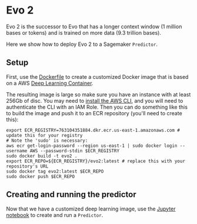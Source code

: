 # Evo 2

Evo 2 is the successor to Evo that has a longer context window (1 million bases or tokens) and is trained on more data (9.3 trillion bases).

Here we show how to deploy Evo 2 to a Sagemaker `Predictor`.

## Setup

First, use the [Dockerfile](Dockerfile) to create a customized Docker image that is based on a AWS [Deep Learning Container](https://github.com/aws/deep-learning-containers).

The resulting image is large so make sure you have an instance with at least 256Gb of disc. You may need to [install the AWS CLI](https://docs.aws.amazon.com/cli/latest/userguide/getting-started-install.html), and you will need to authenticate the CLI with an IAM Role. Then you can do something like this to build the image and push it to an ECR repository (you'll need to create this):

```
export ECR_REGISTRY=763104351884.dkr.ecr.us-east-1.amazonaws.com # update this for your registry
# Note the 'sudo' is necessary:
aws ecr get-login-password --region us-east-1 | sudo docker login --username AWS --password-stdin $ECR_REGISTRY
sudo docker build -t evo2 .
export ECR_REPO=${ECR_REGISTRY}/evo2:latest # replace this with your repository's URL
sudo docker tag evo2:latest $ECR_REPO
sudo docker push $ECR_REPO
```

## Creating and running the predictor

Now that we have a customized deep learning image, use the [Jupyter notebook](evo2.ipynb) to create and run a `Predictor`.